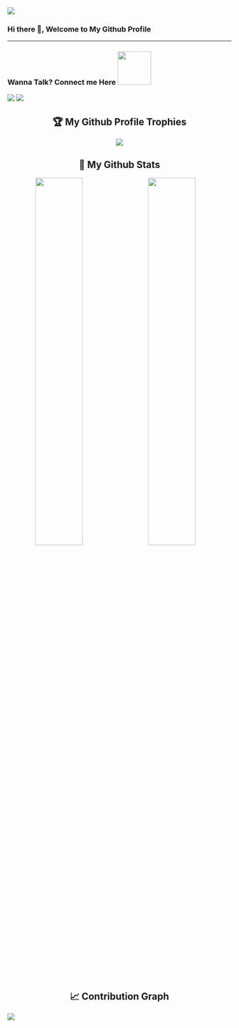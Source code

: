 <img src="https://api.visitorbadge.io/api/visitors?path=https%3A%2F%2Fgithub.com%2Fshanky-ced%2Fshanky-ced&label=VISITORS&labelColor=%23007EC6&countColor=%23ggg" />

### Hi there 👋, Welcome to My Github Profile

<hr>
<h3> Wanna Talk? Connect me Here <img src='https://raw.githubusercontent.com/ShahriarShafin/ShahriarShafin/main/Assets/handshake.gif' width="75">
</h3>
<a href="https://www.linkedin.com/in/shashankrai01/"><img src="https://img.shields.io/badge/LinkedIn-0077B5?style=for-the-badge&logo=linkedin&logoColor=white"/></a>
<a href="https://twitter.com/Shashankrai11"><img src="https://img.shields.io/badge/Twitter-0077B5?style=for-the-badge&logo=twitter&logoColor=white"/></a>


<h2 align="center"> 🏆 My Github Profile Trophies</h2>

<div align="center">
<a href="https://github.com/shanky-ced">
<img src="https://github-profile-trophy.vercel.app/?username=shanky-ced&count_private=true&include_all_commits=true&theme=dracula&margin-w=20&no-frame=true" />
</a>
</div>

<h2 align="center"> 📓 My Github Stats </h2>
<div align="center">
  <img width="46%" align="left" src="https://github-readme-stats.vercel.app/api?username=shanky-ced&count_private=true&include_all_commits=true&show_icons=true&theme=radical&hide_border=true" />
  <img width="46%" src="https://github-readme-streak-stats.herokuapp.com/?user=shanky-ced&show_icons=true&theme=dark&hide_border=true&count_private=true" />
<!--   <img src="https://github-readme-stats.vercel.app/api/top-langs/?username=shanky-ced" /> -->
</div>

<h2 align="center"> 📈 Contribution Graph </h2>
<a href="https://github.com/shanky-ced/shanky-ced">
  <img src="https://github-readme-activity-graph.cyclic.app/graph?username=shanky-ced&theme=github-compact" />
</a>
